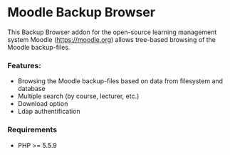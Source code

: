 # Moodle Backup Browser

This Backup Browser addon for the open-source learning management system Moodle (https://moodle.org) allows tree-based browsing of the Moodle backup-files.

### Features:

* Browsing the Moodle backup-files based on data from filesystem and database
* Multiple search (by course, lecturer, etc.)
* Download option
* Ldap authentification

### Requirements

* PHP >= 5.5.9
